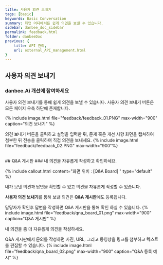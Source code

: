```yaml
---
title: 사용자 의견 보내기 
tags: [basic]
keywords: Basic Conversation
summary: 화면 어디에서든 쉽게 의견을 보낼 수 있습니다.
sidebar: danbee_doc_sidebar
permalink: feedback.html
folder: danbeeDoc
previous: {
    title: API 관리,
    url: external_API_management.html
}
---
```


## 사용자 의견 보내기

### danbee.Ai 개선에 참여하세요
사용자 의견 보내기를 통해 쉽게 의견을 보낼 수 있습니다. 사용자 의견 보내기 버튼은 모든 페이지 우측 하단에 존재합니다.

{% include image.html file="feedback/feedback_01.PNG" max-width="900" caption="의견 보내기" %}

의견 보내기 버튼을 클릭하고 설명을 입력한 뒤, 문제 혹은 개선 사항 화면을 캡쳐하여 첨부한 뒤 전송을 클릭하여 직접 의견을 보내세요.
{% include image.html file="feedback/feedback_02.PNG" max-width="900"%}



<br/>
## Q&A 게시판
### 내 의견을 자유롭게 작성하고 확인하세요.

{% include callout.html content="화면 위치 : [Q&A Board] " type="default" %}

내가 보낸 의견과 답변을 확인할 수 있고 의견을 자유롭게 작성할 수 있습니다.

**사용자 의견 보내기**를 통해 보낸 의견은 **Q&A 게시판**에도 등록됩니다.


담당자가 확인후 답변을 작성하면 Q&A 게시판을 통해 확인 하실 수 있습니다.
{% include image.html file="feedback/qna_board_01.png" max-width="900" caption="Q&A 게시판" %}


내 의견을 좀 더 자유롭게 의견을 작성하세요.

Q&A 게시판에서 문의를 작성하면 사진, URL, 그리고 동영상을 링크를 첨부하고 텍스트를 편집할 수 있습니다.
{% include image.html file="feedback/qna_board_02.png" max-width="900" caption="Q&A 등록 예시" %}

